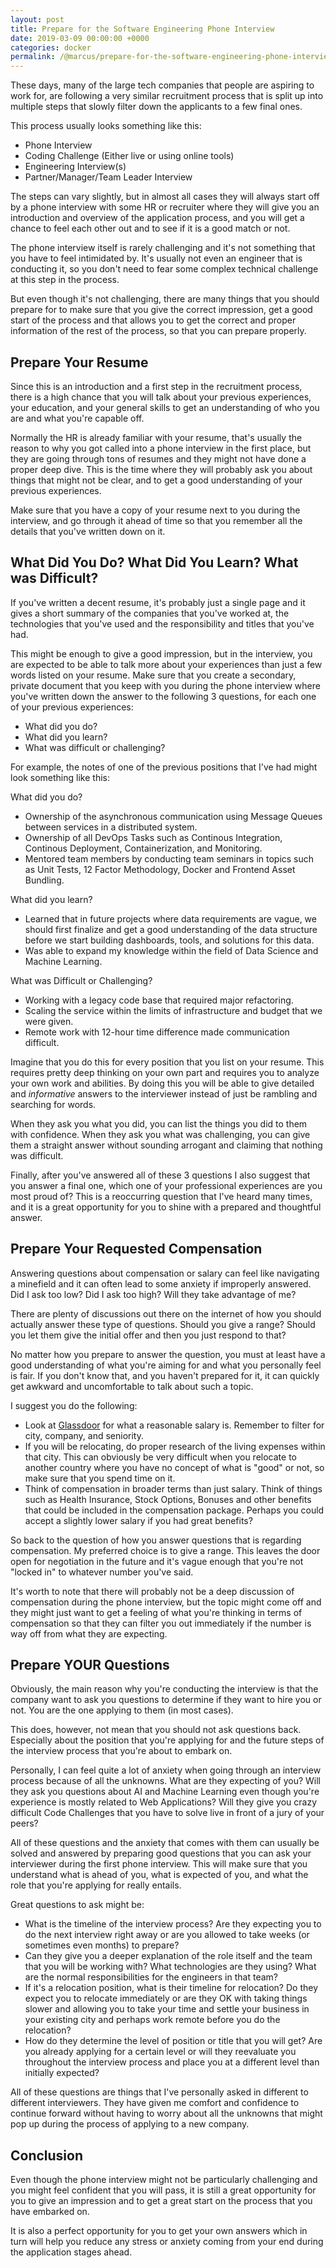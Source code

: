 ```yaml
---
layout: post
title: Prepare for the Software Engineering Phone Interview
date: 2019-03-09 00:00:00 +0000
categories: docker
permalink: /@marcus/prepare-for-the-software-engineering-phone-interview
---
```


These days, many of the large tech companies that people are aspiring to work for, are following a very similar recruitment process that is split up into multiple steps that slowly filter down the applicants to a few final ones.

This process usually looks something like this:

- Phone Interview
- Coding Challenge (Either live or using online tools)
- Engineering Interview(s)
- Partner/Manager/Team Leader Interview

The steps can vary slightly, but in almost all cases they will always start off by a phone interview with some HR or recruiter where they will give you an introduction and overview of the application process, and you will get a chance to feel each other out and to see if it is a good match or not.

The phone interview itself is rarely challenging and it's not something that you have to feel intimidated by. It's usually not even an engineer that is conducting it, so you don't need to fear some complex technical challenge at this step in the process. 

But even though it's not challenging, there are many things that you should prepare for to make sure that you give the correct impression, get a good start of the process and that allows you to get the correct and proper information of the rest of the process, so that you can prepare properly.

## Prepare Your Resume
Since this is an introduction and a first step in the recruitment process, there is a high chance that you will talk about your previous experiences, your education, and your general skills to get an understanding of who you are and what you're capable off. 

Normally the HR is already familiar with your resume, that's usually the reason to why you got called into a phone interview in the first place, but they are going through tons of resumes and they might not have done a proper deep dive. This is the time where they will probably ask you about things that might not be clear, and to get a good understanding of your previous experiences.

Make sure that you have a copy of your resume next to you during the interview, and go through it ahead of time so that you remember all the details that you've written down on it.

## What Did You Do? What Did You Learn? What was Difficult?
If you've written a decent resume, it's probably just a single page and it gives a short summary of the companies that you've worked at, the technologies that you've used and the responsibility and titles that you've had. 

This might be enough to give a good impression, but in the interview, you are expected to be able to talk more about your experiences than just a few words listed on your resume. Make sure that you create a secondary, private document that you keep with you during the phone interview where you've written down the answer to the following 3 questions, for each one of your previous experiences:

- What did you do?
- What did you learn?
- What was difficult or challenging?

For example, the notes of one of the previous positions that I've had might look something like this:

What did you do?
- Ownership of the asynchronous communication using Message Queues between services in a distributed system.
- Ownership of all DevOps Tasks such as Continous Integration, Continous Deployment, Containerization, and Monitoring.
- Mentored team members by conducting team seminars in topics such as Unit Tests, 12 Factor Methodology, Docker and Frontend Asset Bundling.

What did you learn?
- Learned that in future projects where data requirements are vague, we should first finalize and get a good understanding of the data structure before we start building dashboards, tools, and solutions for this data.
- Was able to expand my knowledge within the field of Data Science and Machine Learning.

What was Difficult or Challenging?
- Working with a legacy code base that required major refactoring.
- Scaling the service within the limits of infrastructure and budget that we were given.
- Remote work with 12-hour time difference made communication difficult.

Imagine that you do this for every position that you list on your resume. This requires pretty deep thinking on your own part and requires you to analyze your own work and abilities. By doing this you will be able to give detailed and *informative* answers to the interviewer instead of just be rambling and searching for words.

When they ask you what you did, you can list the things you did to them with confidence. When they ask you what was challenging, you can give them a straight answer without sounding arrogant and claiming that nothing was difficult.

Finally, after you've answered all of these 3 questions I also suggest that you answer a final one, which one of your professional experiences are you most proud of? This is a reoccurring question that I've heard many times, and it is a great opportunity for you to shine with a prepared and thoughtful answer.

## Prepare Your Requested Compensation
Answering questions about compensation or salary can feel like navigating a minefield and it can often lead to some anxiety if improperly answered. Did I ask too low? Did I ask too high? Will they take advantage of me?

There are plenty of discussions out there on the internet of how you should actually answer these type of questions. Should you give a range? Should you let them give the initial offer and then you just respond to that?

No matter how you prepare to answer the question, you must at least have a good understanding of what you're aiming for and what you personally feel is fair. If you don't know that, and you haven't prepared for it, it can quickly get awkward and uncomfortable to talk about such a topic.

I suggest you do the following:
- Look at [Glassdoor](https://www.glassdoor.com/) for what a reasonable salary is. Remember to filter for city, company, and seniority.
- If you will be relocating, do proper research of the living expenses within that city. This can obviously be very difficult when you relocate to another country where you have no concept of what is "good" or not, so make sure that you spend time on it.
- Think of compensation in broader terms than just salary. Think of things such as Health Insurance, Stock Options, Bonuses and other benefits that could be included in the compensation package. Perhaps you could accept a slightly lower salary if you had great benefits?

So back to the question of how you answer questions that is regarding compensation. My preferred choice is to give a range. This leaves the door open for negotiation in the future and it's vague enough that you're not "locked in" to whatever number you've said.

It's worth to note that there will probably not be a deep discussion of compensation during the phone interview, but the topic might come off and they might just want to get a feeling of what you're thinking in terms of compensation so that they can filter you out immediately if the number is way off from what they are expecting.

## Prepare YOUR Questions
Obviously, the main reason why you're conducting the interview is that the company want to ask you questions to determine if they want to hire you or not. You are the one applying to them (in most cases).

This does, however, not mean that you should not ask questions back. Especially about the position that you're applying for and the future steps of the interview process that you're about to embark on. 

Personally, I can feel quite a lot of anxiety when going through an interview process because of all the unknowns. What are they expecting of you? Will they ask you questions about AI and Machine Learning even though you're experience is mostly related to Web Applications? Will they give you crazy difficult Code Challenges that you have to solve live in front of a jury of your peers?

All of these questions and the anxiety that comes with them can usually be solved and answered by preparing good questions that you can ask your interviewer during the first phone interview. This will make sure that you understand what is ahead of you, what is expected of you, and what the role that you're applying for really entails. 

Great questions to ask might be:

- What is the timeline of the interview process? Are they expecting you to do the next interview right away or are you allowed to take weeks (or sometimes even months) to prepare?
- Can they give you a deeper explanation of the role itself and the team that you will be working with? What technologies are they using? What are the normal responsibilities for the engineers in that team?
- If it's a relocation position, what is their timeline for relocation? Do they expect you to relocate immediately or are they OK with taking things slower and allowing you to take your time and settle your business in your existing city and perhaps work remote before you do the relocation?
- How do they determine the level of position or title that you will get? Are you already applying for a certain level or will they reevaluate you throughout the interview process and place you at a different level than initially expected?

All of these questions are things that I've personally asked in different to different interviewers. They have given me comfort and confidence to continue forward without having to worry about all the unknowns that might pop up during the process of applying to a new company.

## Conclusion
Even though the phone interview might not be particularly challenging and you might feel confident that you will pass, it is still a great opportunity for you to give an impression and to get a great start on the process that you have embarked on.

It is also a perfect opportunity for you to get your own answers which in turn will help you reduce any stress or anxiety coming from your end during the application stages ahead.